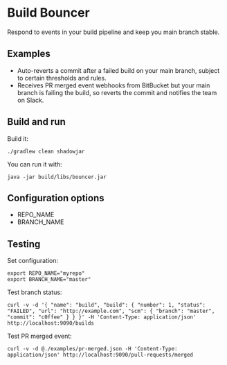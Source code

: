 Build Bouncer
=============

Respond to events in your build pipeline and keep you main branch stable.

## Examples

* Auto-reverts a commit after a failed build on your main branch, subject to certain thresholds and rules. 
* Receives PR merged event webhooks from BitBucket but your main branch is failing the build, so reverts the commit and notifies the team on Slack.

## Build and run

Build it:

	./gradlew clean shadowjar

You can run it with:

	java -jar build/libs/bouncer.jar

## Configuration options

* REPO_NAME
* BRANCH_NAME

## Testing

Set configuration:

    export REPO_NAME="myrepo"
    export BRANCH_NAME="master"

Test branch status:

    curl -v -d '{ "name": "build", "build": { "number": 1, "status": "FAILED", "url": "http://example.com", "scm": { "branch": "master", "commit": "c0ffee" } } }' -H 'Content-Type: application/json' http://localhost:9090/builds

Test PR merged event:

    curl -v -d @./examples/pr-merged.json -H 'Content-Type: application/json' http://localhost:9090/pull-requests/merged
